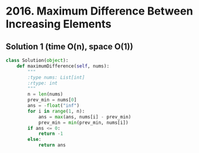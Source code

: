 # 2016. Maximum Difference Between Increasing Elements

## Solution 1 (time O(n), space O(1))

```python
class Solution(object):
    def maximumDifference(self, nums):
        """
        :type nums: List[int]
        :rtype: int
        """
        n = len(nums)
        prev_min = nums[0]
        ans = -float("inf")
        for i in range(1, n):
            ans = max(ans, nums[i] - prev_min)
            prev_min = min(prev_min, nums[i])
        if ans <= 0:
            return -1
        else:
            return ans
```
